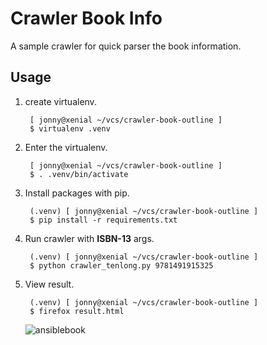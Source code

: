 # Crawler Book Info

A sample crawler for quick parser the book information.

## Usage

1. create virtualenv.

        [ jonny@xenial ~/vcs/crawler-book-outline ]
        $ virtualenv .venv

1. Enter the virtualenv.

        [ jonny@xenial ~/vcs/crawler-book-outline ]
        $ . .venv/bin/activate

1. Install packages with pip.

        (.venv) [ jonny@xenial ~/vcs/crawler-book-outline ]
        $ pip install -r requirements.txt

1. Run crawler with **ISBN-13** args.

        (.venv) [ jonny@xenial ~/vcs/crawler-book-outline ]
        $ python crawler_tenlong.py 9781491915325

1. View result.

        (.venv) [ jonny@xenial ~/vcs/crawler-book-outline ]
        $ firefox result.html

    ![ansiblebook](https://cloud.githubusercontent.com/assets/219066/24584670/8ffb25f2-17a7-11e7-913a-2f570f773a66.png)

